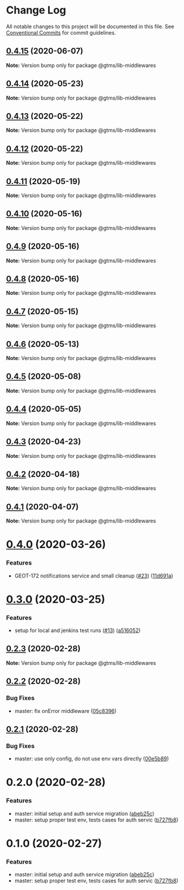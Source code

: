 # Change Log

All notable changes to this project will be documented in this file.
See [Conventional Commits](https://conventionalcommits.org) for commit guidelines.

## [0.4.15](https://github.com/mariusz-kabala/gtms-backend/compare/@gtms/lib-middlewares@0.4.14...@gtms/lib-middlewares@0.4.15) (2020-06-07)

**Note:** Version bump only for package @gtms/lib-middlewares





## [0.4.14](https://github.com/mariusz-kabala/gtms-backend/compare/@gtms/lib-middlewares@0.4.13...@gtms/lib-middlewares@0.4.14) (2020-05-23)

**Note:** Version bump only for package @gtms/lib-middlewares





## [0.4.13](https://github.com/mariusz-kabala/gtms-backend/compare/@gtms/lib-middlewares@0.4.12...@gtms/lib-middlewares@0.4.13) (2020-05-22)

**Note:** Version bump only for package @gtms/lib-middlewares





## [0.4.12](https://github.com/mariusz-kabala/gtms-backend/compare/@gtms/lib-middlewares@0.4.11...@gtms/lib-middlewares@0.4.12) (2020-05-22)

**Note:** Version bump only for package @gtms/lib-middlewares





## [0.4.11](https://github.com/mariusz-kabala/gtms-backend/compare/@gtms/lib-middlewares@0.4.10...@gtms/lib-middlewares@0.4.11) (2020-05-19)

**Note:** Version bump only for package @gtms/lib-middlewares





## [0.4.10](https://github.com/mariusz-kabala/gtms-backend/compare/@gtms/lib-middlewares@0.4.9...@gtms/lib-middlewares@0.4.10) (2020-05-16)

**Note:** Version bump only for package @gtms/lib-middlewares





## [0.4.9](https://github.com/mariusz-kabala/gtms-backend/compare/@gtms/lib-middlewares@0.4.8...@gtms/lib-middlewares@0.4.9) (2020-05-16)

**Note:** Version bump only for package @gtms/lib-middlewares





## [0.4.8](https://github.com/mariusz-kabala/gtms-backend/compare/@gtms/lib-middlewares@0.4.7...@gtms/lib-middlewares@0.4.8) (2020-05-16)

**Note:** Version bump only for package @gtms/lib-middlewares





## [0.4.7](https://github.com/mariusz-kabala/gtms-backend/compare/@gtms/lib-middlewares@0.4.6...@gtms/lib-middlewares@0.4.7) (2020-05-15)

**Note:** Version bump only for package @gtms/lib-middlewares





## [0.4.6](https://github.com/mariusz-kabala/gtms-backend/compare/@gtms/lib-middlewares@0.4.5...@gtms/lib-middlewares@0.4.6) (2020-05-13)

**Note:** Version bump only for package @gtms/lib-middlewares





## [0.4.5](https://github.com/mariusz-kabala/gtms-backend/compare/@gtms/lib-middlewares@0.4.4...@gtms/lib-middlewares@0.4.5) (2020-05-08)

**Note:** Version bump only for package @gtms/lib-middlewares





## [0.4.4](https://github.com/mariusz-kabala/gtms-backend/compare/@gtms/lib-middlewares@0.4.3...@gtms/lib-middlewares@0.4.4) (2020-05-05)

**Note:** Version bump only for package @gtms/lib-middlewares





## [0.4.3](https://github.com/mariusz-kabala/gtms-backend/compare/@gtms/lib-middlewares@0.4.2...@gtms/lib-middlewares@0.4.3) (2020-04-23)

**Note:** Version bump only for package @gtms/lib-middlewares





## [0.4.2](https://github.com/mariusz-kabala/gtms-backend/compare/@gtms/lib-middlewares@0.4.1...@gtms/lib-middlewares@0.4.2) (2020-04-18)

**Note:** Version bump only for package @gtms/lib-middlewares





## [0.4.1](https://github.com/mariusz-kabala/gtms-backend/compare/@gtms/lib-middlewares@0.4.0...@gtms/lib-middlewares@0.4.1) (2020-04-07)

**Note:** Version bump only for package @gtms/lib-middlewares





# [0.4.0](https://github.com/mariusz-kabala/gtms-backend/compare/@gtms/lib-middlewares@0.3.0...@gtms/lib-middlewares@0.4.0) (2020-03-26)


### Features

* GEOT-172 notifications service and small cleanup ([#23](https://github.com/mariusz-kabala/gtms-backend/issues/23)) ([11d691a](https://github.com/mariusz-kabala/gtms-backend/commit/11d691a5b5348a4c9e882659965cd9e6db5066d9))





# [0.3.0](https://github.com/mariusz-kabala/gtms-backend/compare/@gtms/lib-middlewares@0.2.3...@gtms/lib-middlewares@0.3.0) (2020-03-25)


### Features

* setup for local and jenkins test runs ([#13](https://github.com/mariusz-kabala/gtms-backend/issues/13)) ([a516052](https://github.com/mariusz-kabala/gtms-backend/commit/a51605261f8b8e7b91ff589a5026ed261392b9c7))





## [0.2.3](https://github.com/mariusz-kabala/gtms-backend/compare/@gtms/lib-middlewares@0.2.2...@gtms/lib-middlewares@0.2.3) (2020-02-28)

**Note:** Version bump only for package @gtms/lib-middlewares





## [0.2.2](https://github.com/mariusz-kabala/gtms-backend/compare/@gtms/lib-middlewares@0.2.1...@gtms/lib-middlewares@0.2.2) (2020-02-28)


### Bug Fixes

* master: fix onError middleware ([05c8396](https://github.com/mariusz-kabala/gtms-backend/commit/05c83966a2c98cb2be2769e90dcfb89771b84085))





## [0.2.1](https://github.com/mariusz-kabala/gtms-backend/compare/@gtms/lib-middlewares@0.2.0...@gtms/lib-middlewares@0.2.1) (2020-02-28)


### Bug Fixes

* master: use only config, do not use env vars directly ([00e5b89](https://github.com/mariusz-kabala/gtms-backend/commit/00e5b89d4ba2c562d058782e5abd23a0994cb7db))





# 0.2.0 (2020-02-28)


### Features

* master: initial setup and auth service migration ([abeb25c](https://github.com/mariusz-kabala/gtms-backend/commit/abeb25cf1f2ce45481e59338e5b85989a5529235))
* master: setup proper test env, tests cases for auth servic ([b727fb8](https://github.com/mariusz-kabala/gtms-backend/commit/b727fb868f7f033cb75f0397d54fed1e05f790dd))





# 0.1.0 (2020-02-27)


### Features

* master: initial setup and auth service migration ([abeb25c](https://github.com/mariusz-kabala/gtms-backend/commit/abeb25cf1f2ce45481e59338e5b85989a5529235))
* master: setup proper test env, tests cases for auth servic ([b727fb8](https://github.com/mariusz-kabala/gtms-backend/commit/b727fb868f7f033cb75f0397d54fed1e05f790dd))
